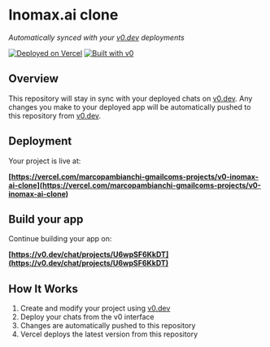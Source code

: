 # Inomax.ai clone

*Automatically synced with your [v0.dev](https://v0.dev) deployments*

[![Deployed on Vercel](https://img.shields.io/badge/Deployed%20on-Vercel-black?style=for-the-badge&logo=vercel)](https://vercel.com/marcopambianchi-gmailcoms-projects/v0-inomax-ai-clone)
[![Built with v0](https://img.shields.io/badge/Built%20with-v0.dev-black?style=for-the-badge)](https://v0.dev/chat/projects/U6wpSF6KkDT)

## Overview

This repository will stay in sync with your deployed chats on [v0.dev](https://v0.dev).
Any changes you make to your deployed app will be automatically pushed to this repository from [v0.dev](https://v0.dev).

## Deployment

Your project is live at:

**[https://vercel.com/marcopambianchi-gmailcoms-projects/v0-inomax-ai-clone](https://vercel.com/marcopambianchi-gmailcoms-projects/v0-inomax-ai-clone)**

## Build your app

Continue building your app on:

**[https://v0.dev/chat/projects/U6wpSF6KkDT](https://v0.dev/chat/projects/U6wpSF6KkDT)**

## How It Works

1. Create and modify your project using [v0.dev](https://v0.dev)
2. Deploy your chats from the v0 interface
3. Changes are automatically pushed to this repository
4. Vercel deploys the latest version from this repository